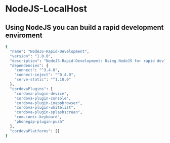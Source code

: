 # NodeJS-LocalHost

## Using NodeJS you can build a rapid development enviroment

```bash
{
  "name": "NodeJS-Rapid-Development",
  "version": "1.0.0",
  "description": "NodeJS-Rapid-Development: Using NodeJS for rapid devlopement",
  "dependencies": {
    "connect": "^3.4.0",
    "connect-inject": "^0.4.0",
    "serve-static": "^1.10.0"
  },
  "cordovaPlugins": [
    "cordova-plugin-device",
    "cordova-plugin-console",
    "cordova-plugin-inappbrowser",
    "cordova-plugin-whitelist",
    "cordova-plugin-splashscreen",
    "com.ionic.keyboard",
    "phonegap-plugin-push"
  ],
  "cordovaPlatforms": []
}
```
